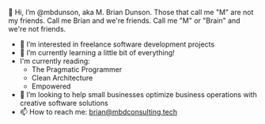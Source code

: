👋 Hi, I’m @mbdunson, aka M. Brian Dunson.  Those that call me "M" are not my friends.  Call me Brian and we're friends.  Call me "M" or "Brain" and we're not friends.
- 👀 I’m interested in freelance software development projects
- 🌱 I’m currently learning a little bit of everything!  
- I'm currently reading:
  - The Pragmatic Programmer
  - Clean Architecture
  - Empowered
- 💞️ I’m looking to help small businesses optimize business operations with creative software solutions
- 📫 How to reach me:  brian@mbdconsulting.tech

<!---
mbdunson/mbdunson is a ✨ special ✨ repository because its `README.md` (this file) appears on your GitHub profile.
You can click the Preview link to take a look at your changes.
--->
